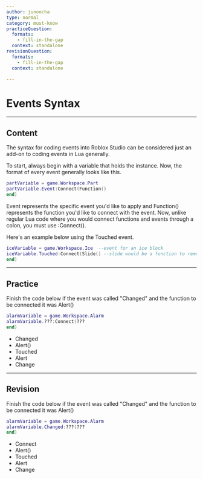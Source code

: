 ```yaml
---
author: junoocha
type: normal
category: must-know
practiceQuestion:
  formats:
    - fill-in-the-gap
  context: standalone
revisionQuestion:
  formats:
    - fill-in-the-gap
  context: standalone

---
```


# Events Syntax
---

## Content
The syntax for coding events into Roblox Studio can be considered just an add-on to coding events in Lua generally.

To start, always begin with a variable that holds the instance. Now, the format of every event generally looks like this. 
```lua
partVariable = game.Workspace.Part
partVariable.Event:Connect(Function()
end)
```
Event represents the specific event you'd like to apply and Function() represents the function you'd like to connect with the event. Now, unlike regular Lua code where you would connect functions and events through a colon, you must use :Connect(). 

Here's an example below using the Touched event.

```lua
iceVariable = game.Workspace.Ice  --event for an ice block
iceVariable.Touched:Connect(Slide() --slide would be a function to remove friction
end)
```
---
## Practice
Finish the code below if the event was called "Changed" and the function to be connected it was Alert()
```lua
alarmVariable = game.Workspace.Alarm
alarmVariable.???:Connect(???
end)
```
- Changed
- Alert()
- Touched
- Alert
- Change
---

## Revision
Finish the code below if the event was called "Changed" and the function to be connected it was Alert()
```lua
alarmVariable = game.Workspace.Alarm
alarmVariable.Changed:???(???
end)
```
- Connect
- Alert()
- Touched
- Alert
- Change
